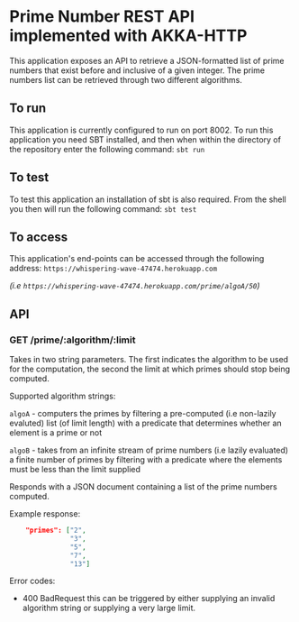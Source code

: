 # Prime Number REST API implemented with AKKA-HTTP
This application exposes an API to retrieve a JSON-formatted list of prime numbers that exist before and inclusive of a given integer.
The prime numbers list can be retrieved through two different algorithms.

## To run
This application is currently configured to run on port 8002. To run this application you need SBT installed, and then when within the directory of the repository enter the following command:
```sbt run```

## To test
To test this application an installation of sbt is also required. From the shell you then will run the following command:
```sbt test```

## To access
This application's end-points can be accessed through the following address:
```https://whispering-wave-47474.herokuapp.com```

*(i.e ```https://whispering-wave-47474.herokuapp.com/prime/algoA/50```)*

## API

### GET /prime/:algorithm/:limit

Takes in two string parameters. The first indicates the algorithm to be used for the computation, the second the
limit at which primes should stop being computed.

Supported algorithm strings:

`algoA` - computers the primes by filtering a pre-computed (i.e non-lazily evaluted) list (of limit length) with a predicate that determines whether an element is a prime or not

`algoB` - takes from an infinite stream of prime numbers (i.e lazily evaluated) a finite number of primes by filtering with a predicate where the elements must be less than the limit supplied

Responds with a JSON document containing a list of the prime numbers computed.

Example response:
```json
    "primes": ["2",
               "3",
               "5",
               "7",
               "13"]
```
Error codes:
+ 400 BadRequest this can be triggered by either supplying an invalid algorithm string or supplying a very large limit.
